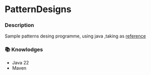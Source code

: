 # PatternDesigns

### Description
Sample patterns desing programme, using java ,taking as  [reference](https://refactoring.guru/es)

### 📚 Knowlodges
- Java 22
- Maven
